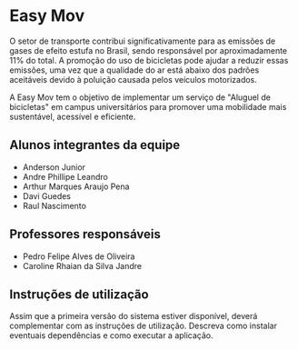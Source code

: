 # Easy Mov

O setor de transporte contribui significativamente para as emissões de gases de efeito estufa no Brasil, sendo responsável por aproximadamente 11% do total. A promoção do uso de bicicletas pode ajudar a reduzir essas emissões, uma vez que a qualidade do ar está abaixo dos padrões aceitáveis devido à poluição causada pelos veículos motorizados.

A Easy Mov tem o objetivo de implementar um serviço de "Aluguel de bicicletas" em campus universitários para promover uma mobilidade mais sustentável, acessível e eficiente.

## Alunos integrantes da equipe

* Anderson Junior
* Andre Phillipe Leandro
* Arthur Marques Araujo Pena
* Davi Guedes
* Raul Nascimento

## Professores responsáveis

* Pedro Felipe Alves de Oliveira
* Caroline Rhaian da Silva Jandre

## Instruções de utilização

Assim que a primeira versão do sistema estiver disponível, deverá complementar com as instruções de utilização. Descreva como instalar eventuais dependências e como executar a aplicação.
